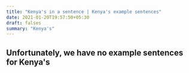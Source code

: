 ```yaml
---
title: "Kenya's in a sentence | Kenya's example sentences"
date: 2021-01-20T19:57:50+05:30
draft: falses
summary: "Kenya's"
---
```

## Unfortunately, we have no example sentences for Kenya's                 
